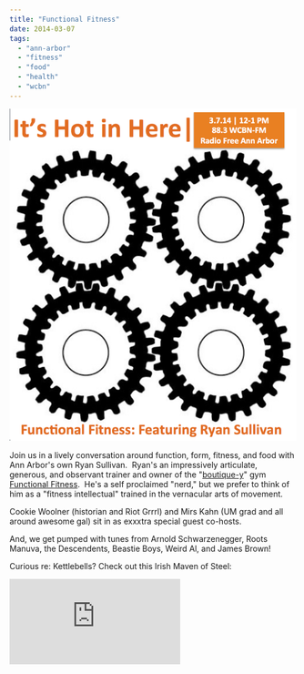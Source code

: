 ```yaml
---
title: "Functional Fitness"
date: 2014-03-07
tags: 
  - "ann-arbor"
  - "fitness"
  - "food"
  - "health"
  - "wcbn"
---
```


![Picture](images/5570827_orig1.png)

Join us in a lively conversation around function, form, fitness, and food with Ann Arbor's own Ryan Sullivan.  Ryan's an impressively articulate, generous, and observant trainer and owner of the "[boutique-y](https://www.facebook.com/FunctionalfitnessA2)" gym [Functional Fitness](http://functional-fitness.biz/).  He's a self proclaimed "nerd," but we prefer to think of him as a "fitness intellectual" trained in the vernacular arts of movement.

Cookie Woolner (historian and Riot Grrrl) and Mirs Kahn (UM grad and all around awesome gal) sit in as exxxtra special guest co-hosts.

And, we get pumped with tunes from Arnold Schwarzenegger, Roots Manuva, the Descendents, Beastie Boys, Weird Al, and James Brown!

Curious re: Kettlebells? Check out this Irish Maven of Steel:

<iframe src="http://www.youtube.com/embed/emdIuL7LVLE?wmode=opaque" width="300" height="150" frameborder="0" allowfullscreen="allowfullscreen"></iframe>
